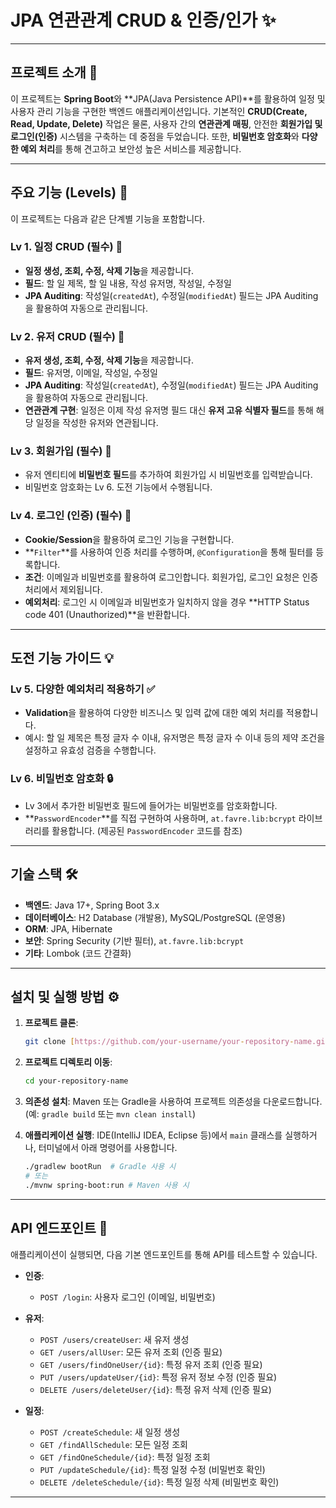 # JPA 연관관계 CRUD & 인증/인가 ✨

---

## 프로젝트 소개 🚀

이 프로젝트는 **Spring Boot**와 **JPA(Java Persistence API)**를 활용하여 일정 및 사용자 관리 기능을 구현한 백엔드 애플리케이션입니다. 기본적인 **CRUD(Create, Read, Update, Delete)** 작업은 물론, 사용자 간의 **연관관계 매핑**, 안전한 **회원가입 및 로그인(인증)** 시스템을 구축하는 데 중점을 두었습니다. 또한, **비밀번호 암호화**와 **다양한 예외 처리**를 통해 견고하고 보안성 높은 서비스를 제공합니다.

---

## 주요 기능 (Levels) 🎯

이 프로젝트는 다음과 같은 단계별 기능을 포함합니다.

### Lv 1. 일정 CRUD (필수) 📅

* **일정 생성, 조회, 수정, 삭제 기능**을 제공합니다.
* **필드**: 할 일 제목, 할 일 내용, 작성 유저명, 작성일, 수정일
* **JPA Auditing**: 작성일(`createdAt`), 수정일(`modifiedAt`) 필드는 JPA Auditing을 활용하여 자동으로 관리됩니다.

### Lv 2. 유저 CRUD (필수) 👤

* **유저 생성, 조회, 수정, 삭제 기능**을 제공합니다.
* **필드**: 유저명, 이메일, 작성일, 수정일
* **JPA Auditing**: 작성일(`createdAt`), 수정일(`modifiedAt`) 필드는 JPA Auditing을 활용하여 자동으로 관리됩니다.
* **연관관계 구현**: 일정은 이제 작성 유저명 필드 대신 **유저 고유 식별자 필드**를 통해 해당 일정을 작성한 유저와 연관됩니다.

### Lv 3. 회원가입 (필수) 📝

* 유저 엔티티에 **비밀번호 필드**를 추가하여 회원가입 시 비밀번호를 입력받습니다.
* 비밀번호 암호화는 Lv 6. 도전 기능에서 수행됩니다.

### Lv 4. 로그인 (인증) (필수) 🔑

* **Cookie/Session**을 활용하여 로그인 기능을 구현합니다.
* **`Filter`**를 사용하여 인증 처리를 수행하며, `@Configuration`을 통해 필터를 등록합니다.
* **조건**: 이메일과 비밀번호를 활용하여 로그인합니다. 회원가입, 로그인 요청은 인증 처리에서 제외됩니다.
* **예외처리**: 로그인 시 이메일과 비밀번호가 일치하지 않을 경우 **HTTP Status code 401 (Unauthorized)**을 반환합니다.

---

## 도전 기능 가이드 💡

### Lv 5. 다양한 예외처리 적용하기 ✅

* **Validation**을 활용하여 다양한 비즈니스 및 입력 값에 대한 예외 처리를 적용합니다.
* 예시: 할 일 제목은 특정 글자 수 이내, 유저명은 특정 글자 수 이내 등의 제약 조건을 설정하고 유효성 검증을 수행합니다.

### Lv 6. 비밀번호 암호화 🔒

* Lv 3에서 추가한 비밀번호 필드에 들어가는 비밀번호를 암호화합니다.
* **`PasswordEncoder`**를 직접 구현하여 사용하며, `at.favre.lib:bcrypt` 라이브러리를 활용합니다. (제공된 `PasswordEncoder` 코드를 참조)

---

## 기술 스택 🛠️

* **백엔드**: Java 17+, Spring Boot 3.x
* **데이터베이스**: H2 Database (개발용), MySQL/PostgreSQL (운영용)
* **ORM**: JPA, Hibernate
* **보안**: Spring Security (기반 필터), `at.favre.lib:bcrypt`
* **기타**: Lombok (코드 간결화)

---

## 설치 및 실행 방법 ⚙️

1.  **프로젝트 클론**:

    ```bash
    git clone [https://github.com/your-username/your-repository-name.git](https://github.com/your-username/your-repository-name.git)
    ```

2.  **프로젝트 디렉토리 이동**:

    ```bash
    cd your-repository-name
    ```

3.  **의존성 설치**:
    Maven 또는 Gradle을 사용하여 프로젝트 의존성을 다운로드합니다. (예: `gradle build` 또는 `mvn clean install`)

4.  **애플리케이션 실행**:
    IDE(IntelliJ IDEA, Eclipse 등)에서 `main` 클래스를 실행하거나, 터미널에서 아래 명령어를 사용합니다.

    ```bash
    ./gradlew bootRun  # Gradle 사용 시
    # 또는
    ./mvnw spring-boot:run # Maven 사용 시
    ```

---

## API 엔드포인트 📡

애플리케이션이 실행되면, 다음 기본 엔드포인트를 통해 API를 테스트할 수 있습니다.

* **인증**:
    * `POST /login`: 사용자 로그인 (이메일, 비밀번호)

* **유저**:
    * `POST /users/createUser`: 새 유저 생성
    * `GET /users/allUser`: 모든 유저 조회 (인증 필요)
    * `GET /users/findOneUser/{id}`: 특정 유저 조회 (인증 필요)
    * `PUT /users/updateUser/{id}`: 특정 유저 정보 수정 (인증 필요)
    * `DELETE /users/deleteUser/{id}`: 특정 유저 삭제 (인증 필요)

* **일정**:
    * `POST /createSchedule`: 새 일정 생성
    * `GET /findAllSchedule`: 모든 일정 조회
    * `GET /findOneSchedule/{id}`: 특정 일정 조회
    * `PUT /updateSchedule/{id}`: 특정 일정 수정 (비밀번호 확인)
    * `DELETE /deleteSchedule/{id}`: 특정 일정 삭제 (비밀번호 확인)

---
